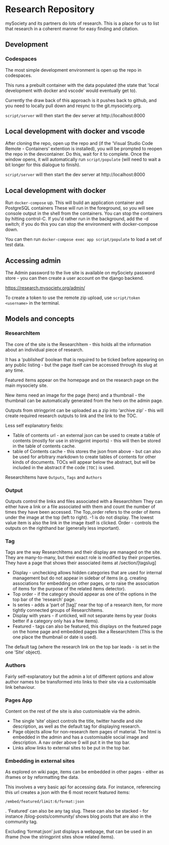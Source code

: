 # Research Repository

mySociety and its partners do lots of research. This is a place for us to list that research in a coherent manner for easy finding and citation.

## Development

### Codespaces

The most simple development environment is open up the repo in codespaces.

This runs a prebuilt container with the data populated (the state that 'local development with docker and vscode' would eventually get to).

Currently the draw back of this approach is it pushes back to github, and you need to locally pull down and resync to the git.mysociety.org.

`script/server` will then start the dev server at http://localhost:8000

## Local development with docker and vscode

After cloning the repo, open up the repo and (if the 'Visual Studio Code Remote - Containers' extention is installed), you will be prompted to reopen the repo in the devcontainer. Do this, wait for it to complete. Once the window opens, it will automatically run `script/populate` (will need to wait a bit longer for this dialogue to finish).

`script/server` will then start the dev server at http://localhost:8000

## Local development with docker

Run `docker-compose` up. This will build an application container and PostgreSQL containers These will run in the foreground, so you will see console output in the shell from the containers. You can stop the containers by hitting control-C. If you'd rather run in the background, add the -d switch; if you do this you can stop the environment with docker-compose down.

You can then run `docker-compose exec app script/populate` to load a set of test data. 


## Accessing admin

The Admin password to the live site is available on mySociety password store - you can then create a user account on the django backend.

https://research.mysociety.org/admin/ 

To create a token to use the remote zip upload, use `script/token <username>` in the terminal. 

## Models and concepts

### ResearchItem

The core of the site is the ResearchItem - this holds all the information about an individual piece of research.

It has a ‘published’ boolean that is required to be ticked before appearing on any public listing  - but the page itself can be accessed through its slug at any time.

Featured items appear on the homepage and on the research page on the main mysociety site. 

New items need an image for the page (hero) and a thumbnail - the thumbnail can be automatically generated from the hero on the admin page. 

Outputs from stringprint can be uploaded as a zip into ‘archive zip’ - this will create required research outputs to link and the link to the TOC.

Less self explanatory fields:

- Table of contents url - an external json can be used to create a table of contents (mostly for use in stringprint imports)  - this will then be stored in the table of contents cache. 
- table of Contents cache - this stores the json from above - but can also be used for arbitrary markdown to create tables of contents for other kinds of documents. TOCs will appear below the abstract, but will be included in the abstract if the code `[TOC]` is used. 

ResearchItems have `Outputs`, `Tags` and `Authors`

### Output

Outputs control the links and files associated with a ResearchItem
They can either have a link or a file associated with them and count the number of times they have been accessed.
The Top_order refers to the order of items under the image at the top (left to right). -1 is do not display. The lowest value item is also the link in the image itself is clicked. 
Order - controls the outputs on the righthand bar (generally less important). 

### Tag
Tags are the way ResearchItems and their display are managed on the site. They are many-to-many, but their exact role is modified by their properties. They have a page that shows their associated items at /section/[tagslug]

- Display - unchecking allows hidden categories that are used for internal management but do not appear in sidebar of items (e.g. creating associations for embedding on other pages, or to raise the association of items for the purpose of the related items detector). 
- Top order - if the category should appear as one of the options in the top bar of the ‘research’ page. 
- Is series - adds a ‘part of [tag]’ near the top of a research item, for more tightly connected groups of ResearchItems. 
- Display with years - if unticked, will not separate items by year (looks better if a category only has a few items). 
- Featured - tags can also be featured, this displays on the featured page on the home page and embedded pages like a Researchitem (This is the one place the thumbnail or date is used). 

The default tag (where the research link on the top bar leads - is set in the one ‘Site’ object). 

### Authors

Fairly self-explanatory but the admin a lot of different options and allow author names to be transformed into links to their site via a customisable link behaviour.


### Pages App

Content on the rest of the site is also customisable via the admin. 

- The single ‘site’ object controls the title, twitter handle and site description, as well as the default tag for displaying research. 
- Page objects allow for non-research item pages of material. The html is embedded in the admin and has a customisable social image and description. A nav order above 0 will put it in the top bar. 
- Links allow links to external sites to be put in the top bar.

### Embedding in external sites

As explored on wiki page, items can be embedded in other pages - either as iframes or by reformatting the data.

This involves a very basic api for accessing data. For instance, referencing this url creates a json with the 6 most recent featured items:

`/embed/featured/limit:6/format:json`

. ‘Featured’ can also be any tag slug. These can also be stacked - for instance /blog-posts/community/ shows blog posts that are also in the community tag. 

Excluding ‘format:json’ just displays a webpage, that can be used in an iframe (how the stringprint sites show related items). 

